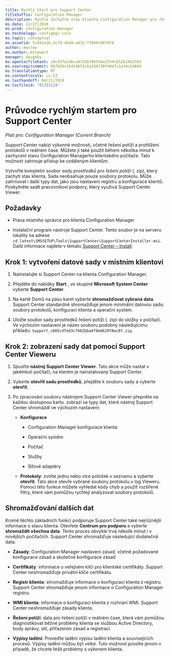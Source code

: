 ```yaml
---
title: Rychlý Start pro Support Center
titleSuffix: Configuration Manager
description: Rychle Zachyťte stav klienta Configuration Manager pro řešení potíží.
ms.date: 11/27/2018
ms.prod: configuration-manager
ms.technology: configmgr-core
ms.topic: conceptual
ms.assetid: 5cb41e2b-4c79-4da9-a432-ff869c0870f8
author: mestew
ms.author: mstewart
manager: dougeby
ms.openlocfilehash: c8c43fe1dbca9155bf9b554a2554c652b1482583
ms.sourcegitcommit: bbf820c35414bf2cba356f30fe047c1a34c5384d
ms.translationtype: MT
ms.contentlocale: cs-CZ
ms.lasthandoff: 04/21/2020
ms.locfileid: "81723114"
---
```

# <a name="support-center-quickstart-guide"></a>Průvodce rychlým startem pro Support Center

*Platí pro: Configuration Manager (Current Branch)*

Support Center nabízí výkonné možnosti, včetně řešení potíží a prohlížení protokolů v reálném čase. Můžete ji také použít během několika minut k zachycení stavu Configuration Managerho klientského počítače. Tato možnost zahrnuje přístup ke vzdáleným klientům.

Vytvořte kompletní soubor *sady prostředků pro řešení potíží* (. zip), který zachytí stav klienta. Sada neobsahuje pouze soubory protokolu. Může zahrnovat i další typy dat, jako jsou nastavení registru a konfigurace klientů. Poskytněte sadě pracovníkovi podpory, který využívá Support Center Viewer.



## <a name="prerequisites"></a>Požadavky

- Práva místního správce pro klienta Configuration Manager  

- Instalační program nástroje Support Center. Tento soubor je na serveru lokality na adrese `cd.latest\SMSSETUP\Tools\SupportCenter\SupportCenterInstaller.msi`. Další informace najdete v tématu [Support Center – Install](support-center.md#install).  



## <a name="step-1-create-a-data-bundle-on-a-local-client"></a>Krok 1: vytvoření datové sady v místním klientovi

1.  Nainstalujte si Support Center na klienta Configuration Manager.  

2.  Přejděte do nabídky **Start** , ve skupině **Microsoft System Center** vyberte **Support Center**.  

3.  Na kartě Domů na pásu karet vyberte **shromažďovat vybraná data**. Support Center standardně shromažďuje jenom minimální datovou sadu: soubory protokolů, konfiguraci klienta a operační systém.  

4.  Uložte soubor sady prostředků řešení potíží (. zip) do složky v počítači. Ve výchozím nastavení je název souboru podobný následujícímu příkladu: `Support_c885cdfed3c7482bba4f9e662978ec07.zip`.  



## <a name="step-2-view-the-data-bundle-using-support-center-viewer"></a>Krok 2: zobrazení sady dat pomocí Support Center Vieweru

1.  Spusťte **nástroj Support Center Viewer**. Tato akce může nastat v jakémkoli počítači, na kterém je nainstalovaný Support Center.  

2.  Vyberte **otevřít sadu prostředků**, přejděte k souboru sady a vyberte **otevřít**.  

3.  Po zpracování souboru nástrojem Support Center Viewer přepněte na každou dostupnou kartu. zobrazí se typy dat, které nástroj Support Center shromáždí ve výchozím nastavení:  

    - **Konfigurace**  

        - Configuration Manager konfigurace klienta  

        - Operační systém  

        - Počítač  

        - Služby  

        - Síťové adaptéry  

    - **Protokoly**: zvolte jednu nebo více položek v seznamu a vyberte **otevřít**. Tato akce otevře vybrané soubory protokolu v log Vieweru. Pomocí této funkce můžete vyhledat kódy chyb a použít rozšířené filtry, které vám pomůžou rychleji analyzovat soubory protokolů.  



## <a name="collect-more-data"></a>Shromažďování dalších dat

Kromě těchto základních funkcí podporuje Support Center také nejrůznější informace o stavu klienta. Otevřete **Centrum pro podporu** a vyberte **shromáždit všechna data**. Tento proces obvykle trvá několik minut i v novějších počítačích. Support Center shromažďuje následující dodatečná data:

- **Zásady**: Configuration Manager nastavení zásad, včetně požadované konfigurace zásad a skutečné konfigurace zásad  

- **Certifikáty**: informace o veřejném klíči pro klientské certifikáty. Support Center neshromažďuje privátní klíče certifikátu.  

- **Registr klienta**: shromažďuje informace o konfiguraci klienta z registru. Support Center shromažďuje jenom informace o Configuration Manager registru.  

- **WMI klienta**: informace o konfiguraci klienta z rozhraní WMI. Support Center neshromažďuje zásady klienta.  

- **Řešení potíží**: data pro řešení potíží v reálném čase, která vám pomůžou diagnostikovat běžné problémy klienta se službou Active Directory, body správy, sítí, přiřazením zásad a registrací.  

- **Výpisy ladění**: Proveďte ladění výpisu ladění klienta a souvisejících procesů. Výpisy ladění můžou být velké. Tuto možnost povolte jenom v případě, že chcete řešit problémy s výkonem klienta.  

